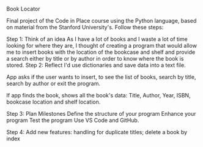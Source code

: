 Book Locator

Final project of the Code in Place course using the Python language, based on material from the Stanford University's. Follow these steps:

Step 1: Think of an idea As I have a lot of books and I waste a lot of time looking for where they are, I thought of creating a program that would allow me to insert books with the location of the bookcase and shelf and provide a search either by title or by author in order to know where the book is stored. Step 2: Reflect I'd use dictionaries and save data into a text file.

App asks if the user wants to insert, to see the list of books, search by title, search by author or exit the program.

If app finds the book, shows all the book's data: Title, Author, Year, ISBN, bookcase location and shelf location.

Step 3: Plan Milestones Define the structure of your program Enhance your program Test the program Use VS Code and GitHub.

Step 4: Add new features: handling for duplicate titles; delete a book by index